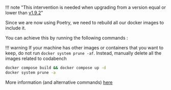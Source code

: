 !!! note  "This intervention is needed when upgrading from a version equal or lower than [v1.9.2](https://github.com/codalab/codabench/releases/tag/v1.9.2)"


Since we are now using Poetry, we need to rebuild all our docker images to include it.

You can achieve this by running the following commands : 

!!! warning 
    If your machine has other images or containers that you want to keep, do not run `docker system prune -af`. Instead, manually delete all the images related to codabench

```bash
docker compose build && docker compose up -d
docker system prune -a
```

More information (and alternative commands) [here](https://github.com/codalab/codabench/pull/1416)